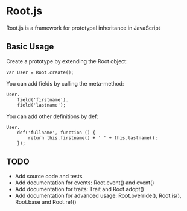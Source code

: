 Root.js
=======

Root.js is a framework for prototypal inheritance in JavaScript

Basic Usage
-----------

Create a prototype by extending the Root object:

    var User = Root.create();

You can add fields by calling the meta-method:

    User.
        field('firstname').
        field('lastname');

You can add other definitions by def:

    User.
        def('fullname', function () {
            return this.firstname() + ' ' + this.lastname();
        });

TODO
----

  * Add source code and tests
  * Add documentation for events: Root.event() and event()
  * Add documentation for traits: Trait and Root.adopt()
  * Add documentation for advanced usage: Root.override(), Root.is(), Root.base and Root.ref()

